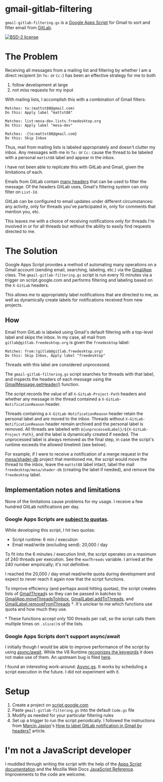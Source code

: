 # gmail-gitlab-filtering
`gmail-gitlab-filtering.gs` is a [Google Apps Script](https://developers.google.com/apps-script) for Gmail to sort and filter email from [GitLab](https://about.gitlab.com/).

[![BSD-2 license](https://img.shields.io/badge/License-BSD2-blue.svg)](LICENSE)

# The Problem
Receiving all messages from a mailing list and filtering by whether I am a direct recipient (in `To:` or `Cc:`) has been an effective strategy for me to both

 1. follow development at large
 2. not miss requests for my input

With mailing lists, I accomplish this with a combination of Gmail filters:

````
Matches: to:(mattst88@gmail.com)
Do this: Apply label "mattst88"
````
````
Matches: list:mesa-dev.lists.freedesktop.org
Do this: Apply label "mesa-dev"
````
````
Matches: -{to:mattst88@gmail.com}
Do this: Skip Inbox
````

Thus, mail from mailing lists is labeled appropriately and doesn't clutter my inbox. Any messages with me in `To:` or `Cc:` cause the thread to be labeled with a personal `mattst88` label and appear in the inbox.

I have not been able to replicate this with GitLab and Gmail, given the limitations of each.

Emails from GitLab contain [many headers](https://docs.gitlab.com/ee/user/profile/notifications.html#email-headers-you-can-use-to-filter-email) that can be used to filter the message. Of the headers GitLab uses, Gmail's filtering system can only filter on `List-Id`.

GitLab can be configured to email updates under different circumstances: any activity, only for threads you've participated in, only for comments that mention you, etc.

This leaves me with a choice of receiving notifications only for threads I'm involved in or for all threads but without the ability to easily find requests directed to me.

# The Solution
Google Apps Script provides a method of automating many operations on a Gmail account (sending email, searching, labeling, etc.) via the [GmailApp](https://developers.google.com/apps-script/reference/gmail) class. The `gmail-gitlab-filtering.gs` script is run every 10 minutes via a trigger on script.google.com and performs filtering and labeling based on the `X-GitLab` headers.

This allows me to appropriately label notifications that are directed to me, as well as dynamically create labels for notifications received from new projects.

## How
Email from GitLab is labeled using Gmail's default filtering with a top-level label and skips the inbox. In my case, all mail from `gitlab@gitlab.freedesktop.org` is given the `freedesktop` label:

````
Matches: from:(gitlab@gitlab.freedesktop.org)
Do this: Skip Inbox, Apply label "freedesktop"
````

Threads with this label are considered unprocessed.

The `gmail-gitlab-filtering.gs` script searches for threads with that label, and inspects the headers of each message using the [GmailMessage.getHeader()](https://developers.google.com/apps-script/reference/gmail/gmail-message#getHeader(String)) function.

The script records the value of all `X-GitLab-Project-Path` headers and whether any message in the thread contained a `X-GitLab-NotificationReason` header.

Threads containing a `X-GitLab-NotificationReason` header retain the personal label and are moved to the inbox. Threads without `X-GitLab-NotificationReason` header remain archived and the personal label is removed. All threads are labeled with `${unprocessedLabel}/${X-GitLab-Project-Path}`, and the label is dynamically created if needed. The unprocessed label is always removed as the final step, in case the script's runtime exceeds the allowed timelimit (see below).

For example, if I were to receive a notification of a merge request in the [mesa/shader-db](https://gitlab.freedesktop.org/mesa/shader-db/) project that mentioned me, the script would move the thread to the inbox, leave the `mattst88` label intact, label the mail `freedesktop/mesa/shader-db` (creating the label if needed), and remove the `freedesktop` label.

## Implementation notes and limitations
None of the limitations cause problems for my usage. I receive a few hundred GitLab notifications per day.

### Google Apps Scripts are [subject to quotas](https://developers.google.com/apps-script/guides/services/quotas).
While developing this script, I hit two quotas:

- Script runtime: 6 min / execution
- Email read/write (excluding send): 20,000 / day

To fit into the 6 minutes / execution limit, the script operates on a maximum of 240 threads per execution. See the `maxThreads` variable. I arrived at the 240 number empirically; it's not definitive.

I reached the 20,000 / day email read/write quota during development and expect to never reach it again now that the script functions.

To improve efficiency (and perhaps avoid hitting quotas), the script creates lists of [GmailThread](https://developers.google.com/apps-script/reference/gmail/gmail-thread)s so they can be passed in batches to [GmailApp.moveThreadsToInbox](https://developers.google.com/apps-script/reference/gmail/gmail-app#moveThreadsToInbox(GmailThread)), [GmailLabel.addToThreads](addToThreads), and [GmailLabel.removeFromThreads](https://developers.google.com/apps-script/reference/gmail/gmail-label#removeFromThreads(GmailThread))  †. It's unclear to me which functions use quota and how much they use.

† These functions accept only 100 threads per call, so the script calls them multiple times on `.slice()`s of the lists.

### Google Apps Scripts don't support async/await
I initially though I would be able to improve performance of the script by using [async/await](https://developer.mozilla.org/en-US/docs/Learn/JavaScript/Asynchronous/Async_await). While the V8 Runtime [recognizes the keywords](https://developers.google.com/apps-script/guides/v8-runtime?hl=en#improved_function_detection) it does not make use of them. An upstream bug is filed [here](https://issuetracker.google.com/issues/149937257).

I found an interesting work-around: [Async.gs](https://gist.github.com/sdesalas/2972f8647897d5481fd8e01f03122805). It works by scheduling a script execution in the future. I did not experiment with it.

# Setup
1. Create a project on [script.google.com](https://script.google.com/)
2. Paste `gmail-gitlab-filtering.gs` into the default `Code.gs` file
3. Modify as needed for your particular filtering rules
4. Set up a trigger to run the script periodically. I followed the instructions from [Marcin Jasion](https://mjasion.pl/)'s [How to label GitLab notification in Gmail by headers?](https://mjasion.pl/label-gitlab-notifications/) article.

# I'm not a JavaScript developer
I muddled through writing the script with the help of the [Apps Script documentation](https://developers.google.com/apps-script/overview) and the Mozilla Web Docs [JavaScript Reference](https://developer.mozilla.org/en-US/docs/Web/JavaScript). Improvements to the code are welcome.
